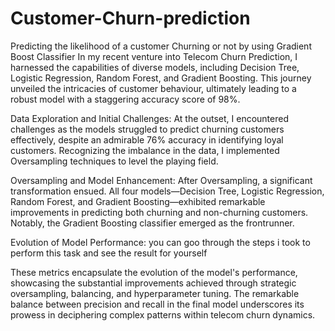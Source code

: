 # Customer-Churn-prediction
Predicting the likelihood of a customer Churning or not by using Gradient Boost Classifier
In my recent venture into Telecom Churn Prediction, I harnessed the capabilities of diverse models, including Decision Tree, Logistic Regression, Random Forest, and Gradient Boosting. This journey unveiled the intricacies of customer behaviour, ultimately leading to a robust model with a staggering accuracy score of 98%.

Data Exploration and Initial Challenges:
At the outset, I encountered challenges as the models struggled to predict churning customers effectively, despite an admirable 76% accuracy in identifying loyal customers. Recognizing the imbalance in the data, I implemented Oversampling techniques to level the playing field.

Oversampling and Model Enhancement:
After Oversampling, a significant transformation ensued. All four models—Decision Tree, Logistic Regression, Random Forest, and Gradient Boosting—exhibited remarkable improvements in predicting both churning and non-churning customers. Notably, the Gradient Boosting classifier emerged as the frontrunner.

Evolution of Model Performance:
you can goo through the steps i took to perform this task and see the result for yourself 

These metrics encapsulate the evolution of the model's performance, showcasing the substantial improvements achieved through strategic oversampling, balancing, and hyperparameter tuning. The remarkable balance between precision and recall in the final model underscores its prowess in deciphering complex patterns within telecom churn dynamics.
